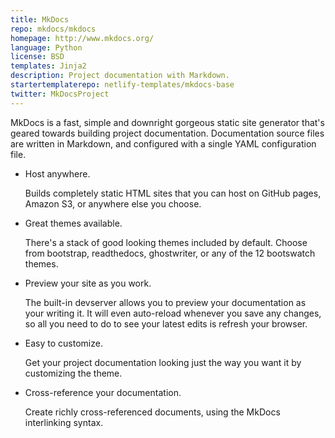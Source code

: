 ```yaml
---
title: MkDocs
repo: mkdocs/mkdocs
homepage: http://www.mkdocs.org/
language: Python
license: BSD
templates: Jinja2
description: Project documentation with Markdown.
startertemplaterepo: netlify-templates/mkdocs-base
twitter: MkDocsProject
---
```


MkDocs is a fast, simple and downright gorgeous static site generator that's geared towards building project documentation. Documentation source files are written in Markdown, and configured with a single YAML configuration file.

*   Host anywhere.

    Builds completely static HTML sites that you can host on GitHub pages, Amazon S3, or anywhere else you choose.

*   Great themes available.

    There's a stack of good looking themes included by default. Choose from bootstrap, readthedocs, ghostwriter, or any of the 12 bootswatch themes.

*   Preview your site as you work.

    The built-in devserver allows you to preview your documentation as your writing it. It will even auto-reload whenever you save any changes, so all you need to do to see your latest edits is refresh your browser.

*   Easy to customize.

    Get your project documentation looking just the way you want it by customizing the theme.

*   Cross-reference your documentation.

    Create richly cross-referenced documents, using the MkDocs interlinking syntax.
